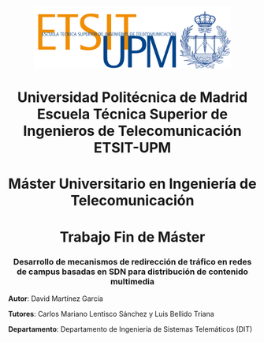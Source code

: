 <div align="center"><img src="https://github.com/martinezgarciadavid/tfm-muit-etsit-upm/blob/main/Recursos/etsit_logo.png" width="400"/></div>

<div align="center"><h1>Universidad Politécnica de Madrid</br>Escuela Técnica Superior de Ingenieros de Telecomunicación</br>ETSIT-UPM</h1></div>

<div align="center"><h1>Máster Universitario en Ingeniería de Telecomunicación</h1></div>

<div align="center"><h1>Trabajo Fin de Máster</h1></div>

<div align="center"><h3>Desarrollo de mecanismos de redirección de tráfico en redes de campus basadas en SDN para distribución de contenido multimedia</h3></div>

**Autor**: David Martínez García

**Tutores**: Carlos Mariano Lentisco Sánchez y Luis Bellido Triana

**Departamento**: Departamento de Ingeniería de Sistemas Telemáticos (DIT)
